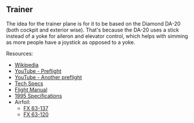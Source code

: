 ## Trainer

The idea for the trainer plane is for it to be based on the Diamond DA-20 (both cockpit and exterior wise).
That's because the DA-20 uses a stick instead of a yoke for aileron and elevator control, which helps with simming as more people have a joystick as opposed to a yoke.

Resources:
- [Wikipedia](https://en.wikipedia.org/wiki/Diamond_DA20_Katana)
- [YouTube - Preflight](https://www.youtube.com/watch?v=lWyW2Lm53_w)
- [YouTube - Another preflight](https://www.youtube.com/watch?v=_xRzIJQKqS0)
- [Tech Specs](https://www.diamondaircraft.com/en/flight-school-solution/aircraft/da20/tech-specs/)
- [Flight Manual](http://support.diamond-air.at/fileadmin/uploads/Canada/Tech_Pubs_DA20-A1/AFM/DA202-Rev-18.pdf)
- [1995 Specifications](https://aeroresourcesinc.com/uploads/1995-1995%20Diamond%20DA20-A1.pdf)
- Airfoil:
    - [FX 63-137](http://airfoiltools.com/airfoil/details?airfoil=fx63137-il)
    - [FX 63-120](http://airfoiltools.com/airfoil/details?airfoil=fx63120-il)